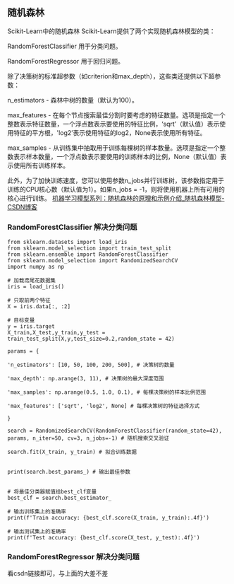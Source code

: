 ## 随机森林

Scikit-Learn中的随机森林
Scikit-Learn提供了两个实现随机森林模型的类：

RandomForestClassifier 用于分类问题。

RandomForestRegressor 用于回归问题。

除了决策树的标准超参数（如criterion和max_depth），这些类还提供以下超参数：

n_estimators - 森林中树的数量（默认为100）。

max_features - 在每个节点搜索最佳分割时要考虑的特征数量。选项是指定一个整数表示特征数量，一个浮点数表示要使用的特征比例，‘sqrt’（默认值）表示使用特征的平方根，'log2’表示使用特征的log2，None表示使用所有特征。

max_samples - 从训练集中抽取用于训练每棵树的样本数量。选项是指定一个整数表示样本数量，一个浮点数表示要使用的训练样本的比例，None（默认值）表示使用所有训练样本。

此外，为了加快训练速度，您可以使用参数n_jobs并行训练树，该参数指定用于训练的CPU核心数（默认值为1）。如果n_jobs = -1，则将使用机器上所有可用的核心进行训练。
[机器学习模型系列：随机森林的原理和示例介绍_随机森林模型-CSDN博客](https://blog.csdn.net/wjjc1017/article/details/135904420)

### RandomForestClassifier 解决分类问题
```
from sklearn.datasets import load_iris
from sklearn.model_selection import train_test_split
from sklearn.ensemble import RandomForestClassifier
from sklearn.model_selection import RandomizedSearchCV
import numpy as np

# 加载鸢尾花数据集
iris = load_iris()

# 只取前两个特征
X = iris.data[:, :2]

# 目标变量
y = iris.target 
X_train,X_test,y_train,y_test = train_test_split(X,y,test_size=0.2,random_state = 42)

params = {

'n_estimators': [10, 50, 100, 200, 500], # 决策树的数量

'max_depth': np.arange(3, 11), # 决策树的最大深度范围

'max_samples': np.arange(0.5, 1.0, 0.1), # 每棵决策树的样本比例范围

'max_features': ['sqrt', 'log2', None] # 每棵决策树的特征选择方式

}

search = RandomizedSearchCV(RandomForestClassifier(random_state=42), params, n_iter=50, cv=3, n_jobs=-1) # 随机搜索交叉验证

search.fit(X_train, y_train) # 拟合训练数据


print(search.best_params_) # 输出最佳参数
 

# 将最佳分类器赋值给best_clf变量
best_clf = search.best_estimator_

# 输出训练集上的准确率
print(f'Train accuracy: {best_clf.score(X_train, y_train):.4f}')

# 输出测试集上的准确率
print(f'Test accuracy: {best_clf.score(X_test, y_test):.4f}')
```
### RandomForestRegressor 解决分类问题
看csdn链接即可，与上面的大差不差
<!--stackedit_data:
eyJoaXN0b3J5IjpbMTEzNjIxMDkxNl19
-->